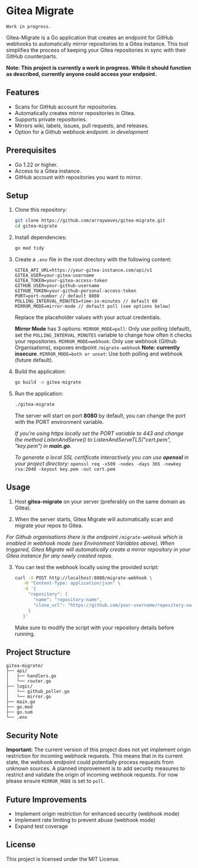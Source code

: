 # Gitea Migrate

`Work in progress.`

Gitea-Migrate is a Go application that creates an endpoint for GitHub webhooks to automatically mirror repositories to a Gitea instance. This tool simplifies the process of keeping your Gitea repositories in sync with their GitHub counterparts.

**Note: This project is currently a work in progress. While it should function as described, currently anyone could access your endpoint.**

## Features

- Scans for GitHub account for repositories.
- Automatically creates mirror repositories in Gitea.
- Supports private repositories.
- Mirrors wiki, labels, issues, pull requests, and releases.
- Option for a Github webhook endpoint. *in development*

## Prerequisites

- Go 1.22 or higher.
- Access to a Gitea instance.
- GitHub account with repositories you want to mirror.

## Setup

1. Clone this repository:
   ```bash
   git clone https://github.com/arraywaves/gitea-migrate.git
   cd gitea-migrate
   ```

2. Install dependencies:
   ```bash
   go mod tidy
   ```

3. Create a `.env` file in the root directory with the following content:
   ```env
   GITEA_API_URL=https://your-gitea-instance.com/api/v1
   GITEA_USER=your-gitea-username
   GITEA_TOKEN=your-gitea-access-token
   GITHUB_USER=your-github-username
   GITHUB_TOKEN=your-github-personal-access-token
   PORT=port-number // default 8080
   POLLING_INTERVAL_MINUTES=time-in-minutes // default 60
   MIRROR_MODE=mirror-mode // default poll (see options below)
   ```

   Replace the placeholder values with your actual credentials.

   **Mirror Mode** has 3 options:
   `MIRROR_MODE=poll`: Only use polling (default), set the `POLLING_INTERVAL_MINUTES` variable to change how often it checks your repositories.
   `MIRROR_MODE=webhook`: Only use webhook (Github Organisations), exposes endpoint `/migrate-webhook` **Note: currently insecure**.
   `MIRROR_MODE=both or unset`: Use both polling and webhook (future default).

4. Build the application:
   ```bash
   go build -o gitea-migrate
   ```

5. Run the application:
   ```bash
   ./gitea-migrate
   ```

   The server will start on port **8080** by default, you can change the port with the PORT environment variable.

   *If you're using https locally set the PORT variable to 443 and change the method ListenAndServe() to ListenAndServeTLS("cert.pem", "key.pem") in **main.go**.*

   *To generate a local SSL certificate interactively you can use **openssl** in your project directory:*
   `openssl req -x509 -nodes -days 365 -newkey rsa:2048 -keyout key.pem -out cert.pem`

## Usage

1. Host **gitea-migrate** on your server (preferably on the same domain as Gitea).

2. When the server starts, Gitea Migrate will automatically scan and migrate your repos to Gitea.

*For Github organisations there is the endpoint `/migrate-webhook` which is enabled in webhook mode (see Environment Variables above). When triggered, Gitea Migrate will automatically create a mirror repository in your Gitea instance for any newly created repos.*

3. You can test the webhook locally using the provided script:
   ```bash
   curl -X POST http://localhost:8080/migrate-webhook \
      -H "Content-Type: application/json" \
      -d '{
        "repository": {
          "name": "repository-name",
          "clone_url": "https://github.com/your-username/repository-name.git"
        }
      }'
   ```

   Make sure to modify the script with your repository details before running.

## Project Structure

```
gitea-migrate/
├── api/
│   ├── handlers.go
│   └── router.go
├── logic/
│   └── github_poller.go
│   └── mirror.go
├── main.go
├── go.mod
├── go.sum
└── .env
```

## Security Note

**Important:** The current version of this project does not yet implement origin restriction for incoming webhook requests. This means that in its current state, the webhook endpoint could potentially process requests from unknown sources. A planned improvement is to add security measures to restrict and validate the origin of incoming webhook requests. For now please ensure `MIRROR_MODE` is set to `poll`.

## Future Improvements

- Implement origin restriction for enhanced security (webhook mode)
- Implement rate limiting to prevent abuse (webhook mode)
- Expand test coverage

## License

This project is licensed under the MIT License.
